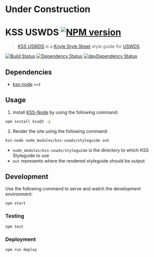 # Under Construction

# KSS USWDS [![NPM version](https://img.shields.io/npm/v/kss-uswds.svg)](https://www.npmjs.org/package/kss-uswds)

> [KSS USWDS](https://github.com/kalamuna/kss-uswds) is a [Knyle Style Sheet](http://warpspire.com/kss/) style guide for [USWDS](https://github.com/18F/web-design-standards).

[![Build Status](https://travis-ci.org/kalamuna/kss-uswds.svg?branch=master)](https://travis-ci.org/kalamuna/kss-uswds) [![Dependency Status](https://david-dm.org/kalamuna/kss-uswds.svg)](https://david-dm.org/kalamuna/kss-uswds) [![devDependency Status](https://david-dm.org/kalamuna/kss-uswds/dev-status.svg)](https://david-dm.org/kalamuna/kss-uswds#info=devDependencies)

## Dependencies

* [kss-node](https://github.com/kss-node/kss-node) `>=3`

## Usage

1. Install [KSS-Node](http://kss-node.github.io/kss-node/) by using the following command:

  ``` bash
  npm install kss@3 -g
  ```

2. Render the site using the following command:

  ``` bash
  kss-node node_modules/kss-uswds/styleguide out
  ```

  * `node_modules/kss-uswds/styleguide` is the directory to which KSS Styleguide to use
  * `out` represents where the rendered styleguide should be output

## Development

Use the following command to serve and watch the development environment:

    npm start

### Testing

    npm test

### Deployment

    npm run deploy
